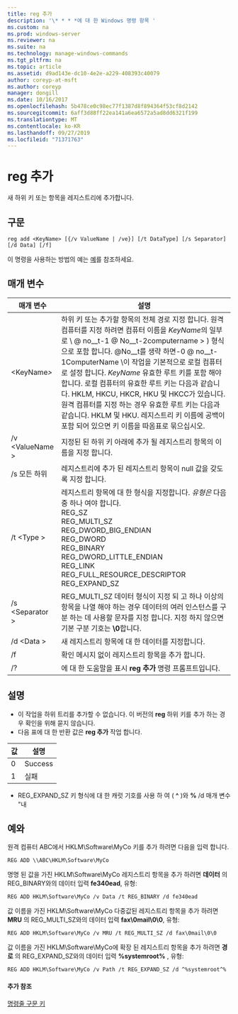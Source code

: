 ```yaml
---
title: reg 추가
description: '\* * * *에 대 한 Windows 명령 항목 '
ms.custom: na
ms.prod: windows-server
ms.reviewer: na
ms.suite: na
ms.technology: manage-windows-commands
ms.tgt_pltfrm: na
ms.topic: article
ms.assetid: d9ad143e-dc10-4e2e-a229-408393c40079
author: coreyp-at-msft
ms.author: coreyp
manager: dongill
ms.date: 10/16/2017
ms.openlocfilehash: 5b478ce0c98ec77f1387d8f894364f53cf8d2142
ms.sourcegitcommit: 6aff3d88ff22ea141a6ea6572a5ad8dd6321f199
ms.translationtype: MT
ms.contentlocale: ko-KR
ms.lasthandoff: 09/27/2019
ms.locfileid: "71371763"
---
```

# <a name="reg-add"></a>reg 추가


새 하위 키 또는 항목을 레지스트리에 추가합니다.

## <a name="syntax"></a>구문

```
reg add <KeyName> [{/v ValueName | /ve}] [/t DataType] [/s Separator] [/d Data] [/f]
```
이 명령을 사용하는 방법의 예는 [예](#BKMK_examples)를 참조하세요.

## <a name="parameters"></a>매개 변수

|      매개 변수      |                                                                                                                                                                                                                                                                   설명                                                                                                                                                                                                                                                                   |
|---------------------|-------------------------------------------------------------------------------------------------------------------------------------------------------------------------------------------------------------------------------------------------------------------------------------------------------------------------------------------------------------------------------------------------------------------------------------------------------------------------------------------------------------------------------------------------|
| \<KeyName<em>></em> | 하위 키 또는 추가할 항목의 전체 경로 지정 합니다. 원격 컴퓨터를 지정 하려면 컴퓨터 이름을 *KeyName*의 일부로 \\ @ no__t-1 @ No__t-2computername > \) 형식으로 포함 합니다. @No__t를 생략 하면-0 @ no__t-1ComputerName \이 작업을 기본적으로 로컬 컴퓨터로 설정 합니다. *KeyName* 유효한 루트 키를 포함 해야 합니다. 로컬 컴퓨터의 유효한 루트 키는 다음과 같습니다. HKLM, HKCU, HKCR, HKU 및 HKCC가 있습니다. 원격 컴퓨터를 지정 하는 경우 유효한 루트 키는 다음과 같습니다. HKLM 및 HKU. 레지스트리 키 이름에 공백이 포함 되어 있으면 키 이름을 따옴표로 묶으십시오. |
|   /v \<ValueName >   |                                                                                                                                                                                                                                지정된 된 하위 키 아래에 추가 될 레지스트리 항목의 이름을 지정 합니다.                                                                                                                                                                                                                                 |
|         /s 모든 하위         |                                                                                                                                                                                                                                레지스트리에 추가 된 레지스트리 항목이 null 값을 갖도록 지정 합니다.                                                                                                                                                                                                                                |
|     /t \<Type >      |                                                                                                                                          레지스트리 항목에 대 한 형식을 지정합니다. *유형은* 다음 중 하나 여야 합니다.</br>REG_SZ</br>REG_MULTI_SZ</br>REG_DWORD_BIG_ENDIAN</br>REG_DWORD</br>REG_BINARY</br>REG_DWORD_LITTLE_ENDIAN</br>REG_LINK</br>REG_FULL_RESOURCE_DESCRIPTOR</br>REG_EXPAND_SZ                                                                                                                                          |
|   /s \<Separator >   |                                                                                                                                                              REG_MULTI_SZ 데이터 형식이 지정 되 고 하나 이상의 항목을 나열 해야 하는 경우 데이터의 여러 인스턴스를 구분 하는 데 사용할 문자를 지정 합니다. 지정 하지 않으면 기본 구분 기호는 **\0**합니다.                                                                                                                                                              |
|     /d \<Data >      |                                                                                                                                                                                                                                                 새 레지스트리 항목에 대 한 데이터를 지정합니다.                                                                                                                                                                                                                                                  |
|         /f          |                                                                                                                                                                                                                                           확인 메시지 없이 레지스트리 항목을 추가 합니다.                                                                                                                                                                                                                                           |
|         /?          |                                                                                                                                                                                                                                              에 대 한 도움말을 표시 **reg 추가** 명령 프롬프트입니다.                                                                                                                                                                                                                                               |

## <a name="remarks"></a>설명

-   이 작업을 하위 트리를 추가할 수 없습니다. 이 버전의 **reg** 하위 키를 추가 하는 경우 확인을 위해 묻지 않습니다.
-   다음 표에 대 한 반환 값은 **reg 추가** 작업 합니다.

| 값 | 설명 |
|-------|-------------|
|   0   |   Success   |
|   1   |   실패   |

-   REG_EXPAND_SZ 키 형식에 대 한 캐럿 기호를 사용 하 여 ( **^** )와 **%** /d 매개 변수 "내

## <a name="BKMK_examples"></a>예와

원격 컴퓨터 ABC에서 HKLM\Software\MyCo 키를 추가 하려면 다음을 입력 합니다.
```
REG ADD \\ABC\HKLM\Software\MyCo
```
명명 된 값을 가진 HKLM\Software\MyCo 레지스트리 항목을 추가 하려면 **데이터** 의 REG_BINARY와의 데이터 입력 **fe340ead**, 유형:
```
REG ADD HKLM\Software\MyCo /v Data /t REG_BINARY /d fe340ead
```
값 이름을 가진 HKLM\Software\MyCo 다중값된 레지스트리 항목을 추가 하려면 **MRU** 의 REG_MULTI_SZ와의 데이터 입력 **fax\0mail\0\0**, 유형:
```
REG ADD HKLM\Software\MyCo /v MRU /t REG_MULTI_SZ /d fax\0mail\0\0
```
값 이름을 가진 HKLM\Software\MyCo에 확장 된 레지스트리 항목을 추가 하려면 **경로** 의 REG_EXPAND_SZ와의 데이터 입력 **%systemroot%** , 유형:
```
REG ADD HKLM\Software\MyCo /v Path /t REG_EXPAND_SZ /d ^%systemroot^%
```

#### <a name="additional-references"></a>추가 참조

[명령줄 구문 키](command-line-syntax-key.md)
